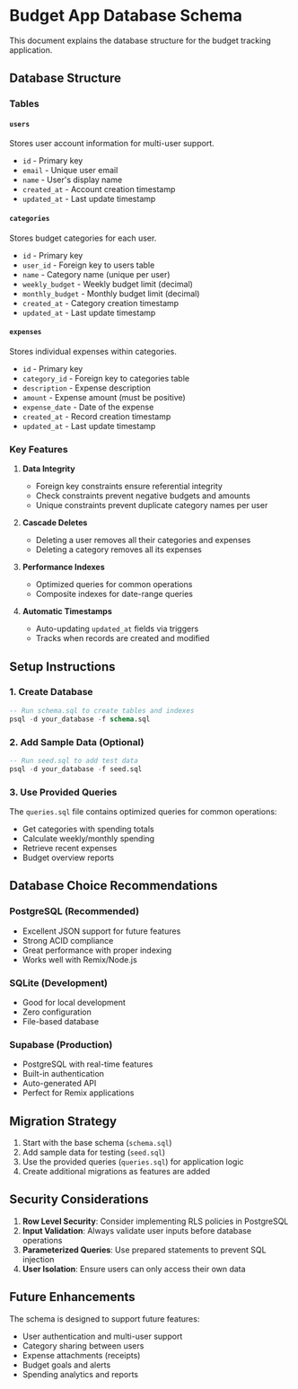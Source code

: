 # Budget App Database Schema

This document explains the database structure for the budget tracking application.

## Database Structure

### Tables

#### `users`
Stores user account information for multi-user support.
- `id` - Primary key
- `email` - Unique user email
- `name` - User's display name
- `created_at` - Account creation timestamp
- `updated_at` - Last update timestamp

#### `categories`
Stores budget categories for each user.
- `id` - Primary key
- `user_id` - Foreign key to users table
- `name` - Category name (unique per user)
- `weekly_budget` - Weekly budget limit (decimal)
- `monthly_budget` - Monthly budget limit (decimal)
- `created_at` - Category creation timestamp
- `updated_at` - Last update timestamp

#### `expenses`
Stores individual expenses within categories.
- `id` - Primary key
- `category_id` - Foreign key to categories table
- `description` - Expense description
- `amount` - Expense amount (must be positive)
- `expense_date` - Date of the expense
- `created_at` - Record creation timestamp
- `updated_at` - Last update timestamp

### Key Features

1. **Data Integrity**
   - Foreign key constraints ensure referential integrity
   - Check constraints prevent negative budgets and amounts
   - Unique constraints prevent duplicate category names per user

2. **Cascade Deletes**
   - Deleting a user removes all their categories and expenses
   - Deleting a category removes all its expenses

3. **Performance Indexes**
   - Optimized queries for common operations
   - Composite indexes for date-range queries

4. **Automatic Timestamps**
   - Auto-updating `updated_at` fields via triggers
   - Tracks when records are created and modified

## Setup Instructions

### 1. Create Database
```sql
-- Run schema.sql to create tables and indexes
psql -d your_database -f schema.sql
```

### 2. Add Sample Data (Optional)
```sql
-- Run seed.sql to add test data
psql -d your_database -f seed.sql
```

### 3. Use Provided Queries
The `queries.sql` file contains optimized queries for common operations:
- Get categories with spending totals
- Calculate weekly/monthly spending
- Retrieve recent expenses
- Budget overview reports

## Database Choice Recommendations

### PostgreSQL (Recommended)
- Excellent JSON support for future features
- Strong ACID compliance
- Great performance with proper indexing
- Works well with Remix/Node.js

### SQLite (Development)
- Good for local development
- Zero configuration
- File-based database

### Supabase (Production)
- PostgreSQL with real-time features
- Built-in authentication
- Auto-generated API
- Perfect for Remix applications

## Migration Strategy

1. Start with the base schema (`schema.sql`)
2. Add sample data for testing (`seed.sql`)
3. Use the provided queries (`queries.sql`) for application logic
4. Create additional migrations as features are added

## Security Considerations

1. **Row Level Security**: Consider implementing RLS policies in PostgreSQL
2. **Input Validation**: Always validate user inputs before database operations
3. **Parameterized Queries**: Use prepared statements to prevent SQL injection
4. **User Isolation**: Ensure users can only access their own data

## Future Enhancements

The schema is designed to support future features:
- User authentication and multi-user support
- Category sharing between users
- Expense attachments (receipts)
- Budget goals and alerts
- Spending analytics and reports
